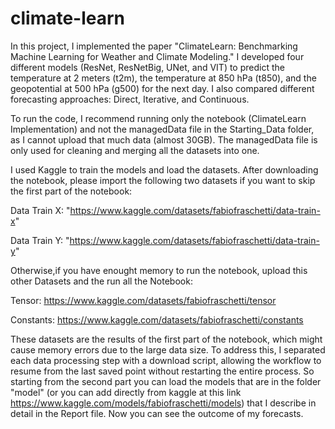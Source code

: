 # climate-learn

In this project, I implemented the paper "ClimateLearn: Benchmarking Machine Learning for Weather and Climate Modeling." I developed four different models (ResNet, ResNetBig, UNet, and VIT) to predict the temperature at 2 meters (t2m), the temperature at 850 hPa (t850), and the geopotential at 500 hPa (g500) for the next day. I also compared different forecasting approaches: Direct, Iterative, and Continuous.


To run the code, I recommend running only the notebook (ClimateLearn Implementation) and not the managedData file in the Starting_Data folder, as I cannot upload that much data (almost 30GB). The managedData file is only used for cleaning and merging all the datasets into one.


I used Kaggle to train the models and load the datasets. After downloading the notebook, please import the following two datasets if you want to skip the first part of the notebook:

Data Train X:  "https://www.kaggle.com/datasets/fabiofraschetti/data-train-x"

Data Train Y:  "https://www.kaggle.com/datasets/fabiofraschetti/data-train-y"

Otherwise,if you have enought memory to run the notebook, upload this other Datasets and the run all the Notebook:

Tensor: https://www.kaggle.com/datasets/fabiofraschetti/tensor

Constants: https://www.kaggle.com/datasets/fabiofraschetti/constants

These datasets are the results of the first part of the notebook, which might cause memory errors due to the large data size. To address this, I separated each data processing step with a download script, allowing the workflow to resume from the last saved point without restarting the entire process. So starting from the second part you can load the models that are in the folder "model" (or you can add directly from kaggle at this link https://www.kaggle.com/models/fabiofraschetti/models) that I describe in detail in the Report file. Now you can see the outcome of my forecasts.
